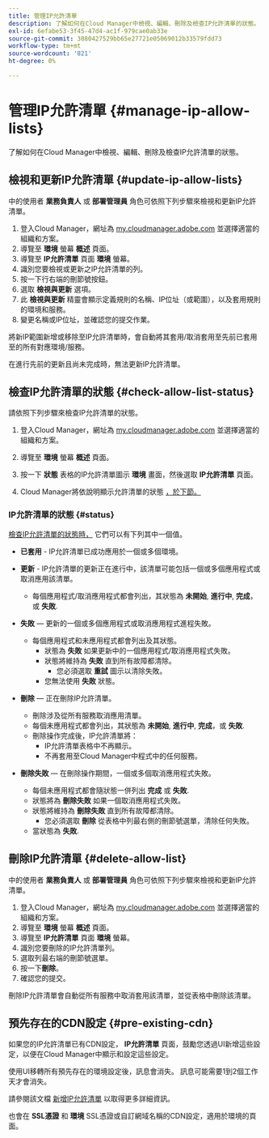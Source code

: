 ```yaml
---
title: 管理IP允許清單
description: 了解如何在Cloud Manager中檢視、編輯、刪除及檢查IP允許清單的狀態。
exl-id: 6efabe53-3f45-47d4-ac1f-979cae0ab33e
source-git-commit: 3080427529bb65e27721e05069012b33579fdd73
workflow-type: tm+mt
source-wordcount: '821'
ht-degree: 0%

---
```


# 管理IP允許清單 {#manage-ip-allow-lists}

了解如何在Cloud Manager中檢視、編輯、刪除及檢查IP允許清單的狀態。

## 檢視和更新IP允許清單 {#update-ip-allow-lists}

中的使用者 **業務負責人** 或 **部署管理員** 角色可依照下列步驟來檢視和更新IP允許清單。

1. 登入Cloud Manager，網址為 [my.cloudmanager.adobe.com](https://my.cloudmanager.adobe.com/) 並選擇適當的組織和方案。
1. 導覽至 **環境** 螢幕 **概述** 頁面。
1. 導覽至 **IP允許清單** 頁面 **環境** 螢幕。
1. 識別您要檢視或更新之IP允許清單的列。
1. 按一下行右端的刪節號按鈕。
1. 選取 **檢視與更新** 選項。
1. 此 **檢視與更新** 精靈會顯示定義規則的名稱、IP位址（或範圍），以及套用規則的環境和服務。
1. 變更名稱或IP位址，並確認您的提交作業。

將新IP範圍新增或移除至IP允許清單時，會自動將其套用/取消套用至先前已套用至的所有對應環境/服務。

在進行先前的更新且尚未完成時，無法更新IP允許清單。

## 檢查IP允許清單的狀態 {#check-allow-list-status}

請依照下列步驟來檢查IP允許清單的狀態。

1. 登入Cloud Manager，網址為 [my.cloudmanager.adobe.com](https://my.cloudmanager.adobe.com/) 並選擇適當的組織和方案。

1. 導覽至 **環境** 螢幕 **概述** 頁面。

1. 按一下 **狀態** 表格的IP允許清單圖示 **環境** 畫面，然後選取 **IP允許清單** 頁面。

1. Cloud Manager將依說明顯示允許清單的狀態 [，於下節。](#status)

### IP允許清單的狀態 {#status}

[檢查IP允許清單的狀態時，](#check-allow-list-status) 它們可以有下列其中一個值。

* **已套用** - IP允許清單已成功應用於一個或多個環境。

* **更新** - IP允許清單的更新正在進行中，該清單可能包括一個或多個應用程式或取消應用該清單。

   * 每個應用程式/取消應用程式都會列出，其狀態為 **未開始**, **進行中**, **完成**，或 **失敗**.

* **失敗**  — 更新的一個或多個應用程式或取消應用程式進程失敗。
   * 每個應用程式和未應用程式都會列出及其狀態。
      * 狀態為 **失敗** 如果更新中的一個應用程式/取消應用程式失敗。
      * 狀態將維持為 **失敗** 直到所有故障都清除。
         * 您必須選取 **重試** 圖示以清除失敗。
      * 您無法使用 **失敗** 狀態。

* **刪除**  — 正在刪除IP允許清單。
   * 刪除涉及從所有服務取消應用清單。
   * 每個未應用程式都會列出，其狀態為 **未開始**, **進行中**, **完成**，或 **失敗**.
   * 刪除操作完成後，IP允許清單將：
      * IP允許清單表格中不再顯示。
      * 不再套用至Cloud Manager中程式中的任何服務。

* **刪除失敗**  — 在刪除操作期間，一個或多個取消應用程式失敗。

   * 每個未應用程式都會隨狀態一併列出 **完成** 或 **失敗**.
   * 狀態將為 **刪除失敗** 如果一個取消應用程式失敗。
   * 狀態將維持為 **刪除失敗** 直到所有故障都清除。
      * 您必須選取 **刪除** 從表格中列最右側的刪節號選單，清除任何失敗。
   * 當狀態為 **失敗**.

## 刪除IP允許清單 {#delete-allow-list}

中的使用者 **業務負責人** 或 **部署管理員** 角色可依照下列步驟來檢視和更新IP允許清單。

1. 登入Cloud Manager，網址為 [my.cloudmanager.adobe.com](https://my.cloudmanager.adobe.com/) 並選擇適當的組織和方案。
1. 導覽至 **環境** 螢幕 **概述** 頁面。
1. 導覽至 **IP允許清單** 頁面 **環境** 螢幕。
1. 識別您要刪除的IP允許清單列。
1. 選取列最右端的刪節號選單。
1. 按一下&#x200B;**刪除**。
1. 確認您的提交。

刪除IP允許清單會自動從所有服務中取消套用該清單，並從表格中刪除該清單。

## 預先存在的CDN設定 {#pre-existing-cdn}

如果您的IP允許清單已有CDN設定， **IP允許清單** 頁面，鼓勵您透過UI新增這些設定，以便在Cloud Manager中顯示和設定這些設定。

使用UI移轉所有預先存在的環境設定後，訊息會消失。 訊息可能需要1到2個工作天才會消失。

請參閱該文檔 [新增IP允許清單](/help/implementing/cloud-manager/ip-allow-lists/add-ip-allow-lists.md) 以取得更多詳細資訊。

也會在 **SSL憑證** 和 **環境** SSL憑證或自訂網域名稱的CDN設定，適用於環境的頁面。
